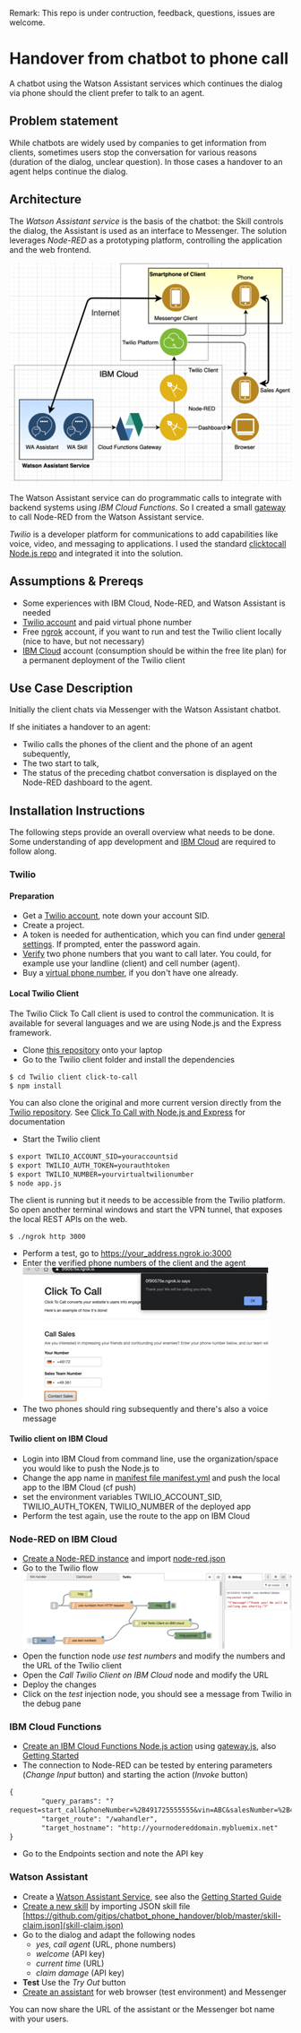 Remark: This repo is under contruction, feedback, questions, issues are welcome.

# Handover from chatbot to phone call

A chatbot using the Watson Assistant services which continues the dialog via phone should the client prefer to talk to an agent.

## Problem statement
While chatbots are widely used by companies to get information from clients, sometimes users stop the conversation for various reasons (duration of the dialog, unclear question). In those cases a handover to an agent helps continue the dialog.

## Architecture
The *Watson Assistant service* is the basis of the chatbot: the Skill controls the dialog, the Assistant is used as an interface to Messenger.
The solution leverages *Node-RED* as a prototyping platform, controlling the application and the web frontend.

![Architecture](architecture1.jpg)

The Watson Assistant service can do programmatic calls to integrate with backend systems using *IBM Cloud Functions*. So I created a small [gateway](https://github.com/gitjps/watsonassistant-nodered-gateway) to call Node-RED from the Watson Assistant service.

*Twilio* is a developer platform for communications to add capabilities like voice, video, and messaging to applications. I used the standard [clicktocall Node.js repo](https://github.com/TwilioDevEd/clicktocall-node) and integrated it into the solution.

## Assumptions & Prereqs
- Some experiences with IBM Cloud, Node-RED, and Watson Assistant is needed
- [Twilio account](https://www.twilio.com/) and paid virtual phone number
- Free [ngrok](https://ngrok.com/) account, if you want to run and test the Twilio client locally (nice to have, but not necessary)
- [IBM Cloud](https://www.ibm.com/cloud) account (consumption should be within the free lite plan) for a permanent deployment of the Twilio client


## Use Case Description
Initially the client chats via Messenger with the Watson Assistant chatbot. 

If she initiates a handover to an agent:
- Twilio calls the phones of the client and the phone of an agent subequently,
- The two start to talk,
- The status of the preceding chatbot conversation is displayed on the Node-RED dashboard to the agent.

## Installation Instructions
The following steps provide an overall overview what needs to be done. Some understanding of app development and [IBM Cloud](https://cloud.ibm.com/registration) are required to follow along.

### Twilio

#### Preparation

- Get a [Twilio account](https://www.twilio.com/voice), note down your account SID.
- Create a project.
- A token is needed for authentication, which you can find under [general settings](https://www.twilio.com/console/project/settings). If prompted, enter the password again. 
- [Verify](https://www.twilio.com/console/phone-numbers/verified) two phone numbers that you want to call later. You could, for example use your landline (client) and cell number (agent).
- Buy a [virtual phone number](https://www.twilio.com/console/phone-numbers/search), if you don't have one already.

#### Local Twilio Client
The Twilio Click To Call client is used to control the communication. It is available for several languages and we are using Node.js and the Express framework.
- Clone [this repository](https://github.com/gitjps/chatbot_phone_handover) onto your laptop
- Go to the Twilio client folder and install the dependencies

```
$ cd Twilio client click-to-call
$ npm install
```

You can also clone the original and more current version directly from the [Twilio repository](https://github.com/TwilioDevEd/clicktocall-node). See [Click To Call with Node.js and Express](https://www.twilio.com/docs/voice/tutorials/click-to-call-node-express) for documentation
- Start the Twilio client 
```
$ export TWILIO_ACCOUNT_SID=youraccountsid
$ export TWILIO_AUTH_TOKEN=yourauthtoken
$ export TWILIO_NUMBER=yourvirtualtwilionumber
$ node app.js
```
The client is running but it needs to be accessible from the Twilio platform. So open another terminal windows and start the VPN tunnel, that exposes the local REST APIs on the web.

```
$ ./ngrok http 3000
```

- Perform a test, go to https://your_address.ngrok.io:3000 
- Enter the verified phone numbers of the client and the agent
![localtest](local%20test.jpg)
- The two phones should ring subsequently and there's also a voice message

#### Twilio client on IBM Cloud

- Login into IBM Cloud from command line, use the organization/space you would like to push the Node.js to 
- Change the app name in [manifest file manifest.yml](https://github.com/gitjps/chatbot_phone_handover/blob/master/Twilio%20client%20click-to-call/manifest.yml) and push the local app to the IBM Cloud (cf push)
- set the environment variables TWILIO_ACCOUNT_SID, TWILIO_AUTH_TOKEN, TWILIO_NUMBER of the deployed app
- Perform the test again, use the route to the app on IBM Cloud

### Node-RED on IBM Cloud

- [Create a Node-RED instance](https://cloud.ibm.com/catalog/starters/node-red-starter) and import [node-red.json](https://cloud.ibm.com/catalog/starters/node-red-starter)
- Go to the Twilio flow
![Twilio Flow](NodeRedTwilioFlow.jpg)
- Open the function node *use test numbers* and modify the numbers and the URL of the Twilio client
- Open the *Call Twilio Client on IBM Cloud* node and modify the URL
- Deploy the changes
- Click on the *test* injection node, you should see a message from Twilio in the debug pane

### IBM Cloud Functions

- [Create an IBM Cloud Functions Node.js action](https://cloud.ibm.com/functions/actions) using [gateway.js](https://github.com/gitjps/chatbot_phone_handover/blob/master/gateway.js), also [Getting Started](https://cloud.ibm.com/docs/openwhisk?topic=cloud-functions-getting-started&locale=de)
- The connection to Node-RED can be tested by entering parameters (*Change Input* button) and starting the action (*Invoke* button)

```
{
        "query_params": "?request=start_call&phoneNumber=%2B491725555555&vin=ABC&salesNumber=%2B493615555555",
        "target_route": "/wahandler",
        "target_hostname": "http://yournodereddomain.mybluemix.net"
}
```
- Go to the Endpoints section and note the API key 

### Watson Assistant
- Create a [Watson Assistant Service](https://cloud.ibm.com/catalog/services/watson-assistant), see also the [Getting Started Guide](https://cloud.ibm.com/docs/services/assistant?topic=assistant-getting-started)
- [Create a  new skill](https://cloud.ibm.com/docs/services/assistant?topic=assistant-skill-dialog-add&locale=en) by importing JSON skill file [https://github.com/gitjps/chatbot_phone_handover/blob/master/skill-claim.json](skill-claim.json)
- Go to the dialog and adapt the following nodes 
   + *yes, call agent* (URL, phone numbers)
   + *welcome* (API key)
   + *current time* (URL)
   + *claim damage* (API key)
- **Test** Use the *Try Out* button
- [Create an assistant](https://cloud.ibm.com/docs/services/assistant?topic=assistant-assistant-add&locale=en) for web browser (test environment) and Messenger

You can now share the URL of the assistant or the Messenger bot name with your users.
